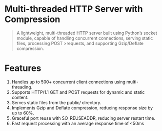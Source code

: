 # Multi-threaded HTTP Server with Compression

>A lightweight, multi-threaded HTTP server built using Python’s socket module, capable of handling concurrent connections, serving static files, processing POST >requests, and supporting Gzip/Deflate compression.

# Features
1. Handles up to 500+ concurrent client connections using multi-threading.
2. Supports HTTP/1.1 GET and POST requests for dynamic and static content.
3. Serves static files from the public/ directory.
4. Implements Gzip and Deflate compression, reducing response size by up to 60%.
5. Graceful port reuse with SO_REUSEADDR, reducing server restart time.
6. Fast request processing with an average response time of <50ms
